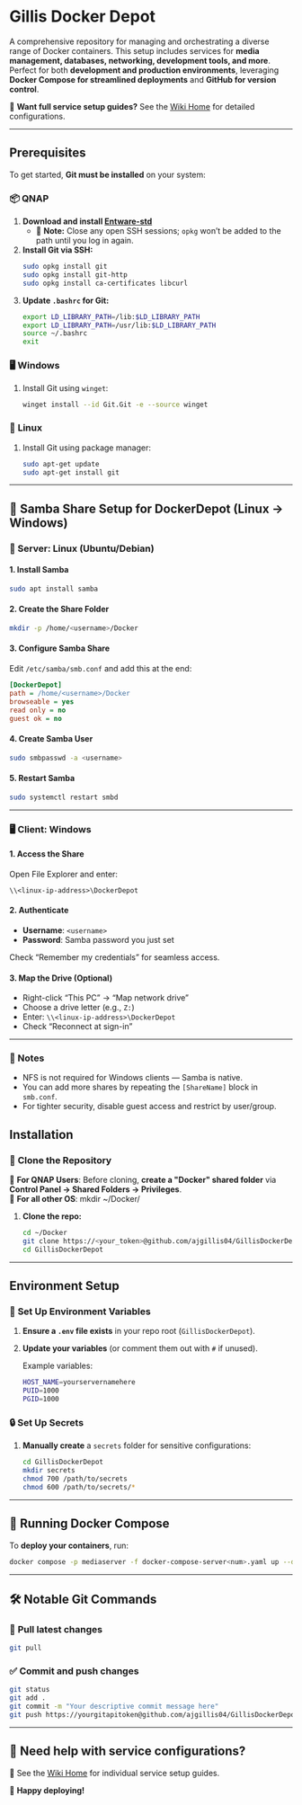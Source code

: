 # Gillis Docker Depot  

A comprehensive repository for managing and orchestrating a diverse range of Docker containers. This setup includes services for **media management, databases, networking, development tools, and more**. Perfect for both **development and production environments**, leveraging **Docker Compose for streamlined deployments** and **GitHub for version control**.  

📖 **Want full service setup guides?** See the [Wiki Home](https://github.com/ajgillis04/GillisDockerDepot/wiki) for detailed configurations.  

---

## Prerequisites  

To get started, **Git must be installed** on your system:  

### 📦 **QNAP**  
1. **Download and install [Entware-std](https://www.myqnap.org/product/entware-std/)**
   - 🚨 **Note:** Close any open SSH sessions; `opkg` won’t be added to the path until you log in again.  
2. **Install Git via SSH:**  
   ```bash
   sudo opkg install git  
   sudo opkg install git-http  
   sudo opkg install ca-certificates libcurl  
   ```  
3. **Update `.bashrc` for Git:**  
   ```bash
   export LD_LIBRARY_PATH=/lib:$LD_LIBRARY_PATH  
   export LD_LIBRARY_PATH=/usr/lib:$LD_LIBRARY_PATH  
   source ~/.bashrc  
   exit  
   ```  

### 🖥️ **Windows**  
1. Install Git using `winget`:  
   ```bash
   winget install --id Git.Git -e --source winget  
   ```  

### 🐧 **Linux**  
1. Install Git using package manager:  
   ```bash
   sudo apt-get update  
   sudo apt-get install git  
   ```  

---

## 🧾 Samba Share Setup for DockerDepot (Linux → Windows)

### 📍 Server: Linux (Ubuntu/Debian)

#### 1. **Install Samba**
```bash
sudo apt install samba
```

#### 2. **Create the Share Folder**
```bash
mkdir -p /home/<username>/Docker
```

#### 3. **Configure Samba Share**
Edit `/etc/samba/smb.conf` and add this at the end:
```ini
[DockerDepot]
path = /home/<username>/Docker
browseable = yes
read only = no
guest ok = no
```

#### 4. **Create Samba User**
```bash
sudo smbpasswd -a <username>
```

#### 5. **Restart Samba**
```bash
sudo systemctl restart smbd
```

---

### 🖥️ Client: Windows

#### 1. **Access the Share**
Open File Explorer and enter:
```
\\<linux-ip-address>\DockerDepot
```

#### 2. **Authenticate**
- **Username**: `<username>`
- **Password**: Samba password you just set

Check “Remember my credentials” for seamless access.

#### 3. **Map the Drive (Optional)**
- Right-click “This PC” → “Map network drive”
- Choose a drive letter (e.g., `Z:`)
- Enter: `\\<linux-ip-address>\DockerDepot`
- Check “Reconnect at sign-in”

---

### 🧠 Notes

- NFS is not required for Windows clients — Samba is native.
- You can add more shares by repeating the `[ShareName]` block in `smb.conf`.
- For tighter security, disable guest access and restrict by user/group.


## Installation  

### 🔄 **Clone the Repository**  
🚨 **For QNAP Users**: Before cloning, **create a "Docker" shared folder** via **Control Panel → Shared Folders → Privileges**.  
🚨 **For all other OS**:  mkdir ~/Docker/

1. **Clone the repo:**  
   ```bash
   cd ~/Docker
   git clone https://<your_token>@github.com/ajgillis04/GillisDockerDepot.git  
   cd GillisDockerDepot  
   ```  

---

## Environment Setup  

### 📌 **Set Up Environment Variables**  
1. **Ensure a `.env` file exists** in your repo root (`GillisDockerDepot`).  
2. **Update your variables** (or comment them out with `#` if unused).  

   Example variables:  
   ```bash
   HOST_NAME=yourservernamehere  
   PUID=1000  
   PGID=1000  
   ```

### 🔒 **Set Up Secrets**  
1. **Manually create** a `secrets` folder for sensitive configurations:  
   ```bash
   cd GillisDockerDepot  
   mkdir secrets  
   chmod 700 /path/to/secrets  
   chmod 600 /path/to/secrets/*  
   ```  

---

## 🚀 Running Docker Compose  

To **deploy your containers**, run:  
   ```bash
   docker compose -p mediaserver -f docker-compose-server<num>.yaml up --detach  
   ```  

---

## 🛠️ Notable Git Commands  

### 🔄 **Pull latest changes**  
   ```bash
   git pull  
   ```  

### ✅ **Commit and push changes**  
   ```bash
   git status  
   git add .  
   git commit -m "Your descriptive commit message here"  
   git push https://yourgitapitoken@github.com/ajgillis04/GillisDockerDepot.git  
   ```  

---

## 📖 Need help with service configurations?  
📌 See the [Wiki Home](https://github.com/ajgillis04/GillisDockerDepot/wiki) for individual service setup guides.  

🚀 **Happy deploying!**
